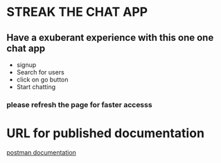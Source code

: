 <h1> STREAK THE CHAT APP </h1>

<h2>Have a exuberant experience with this one one chat app</h2>
<ul>
<li>signup</li>
<li>Search for users</li>
<li>click on go button</li>
<li>Start chatting</li>

</ul>

<h3>please refresh the page for faster accesss</h3>

<h1>URL for published documentation</h1>
<a href="https://documenter.getpostman.com/view/21868300/Uze1xQiz">postman documentation</h1>
